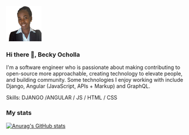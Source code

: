 ![software development](https://github.com/BECKY-OCHOLLA/BECKY-OCHOLLA/blob/main/BECKY1.png)

### Hi there 👋, Becky Ocholla



I'm a software engineer who is passionate about making contributing to open-source more approachable, creating technology to elevate people, and building community. Some technologies I enjoy working with include Django, Angular (JavaScript, APIs + Markup) and GraphQL.

Skills: DJANGO /ANGULAR / JS / HTML / CSS

### My stats
[![Anurag's GitHub stats](https://github-readme-stats.vercel.app/api?username=BECKY-OCHOLLA)](https://github.com/anuraghazra/github-readme-stats)







